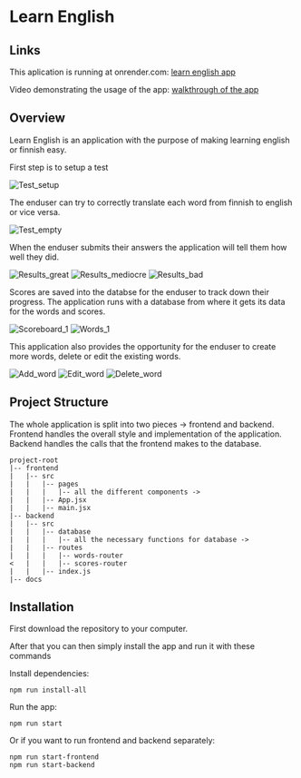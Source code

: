 # Learn English

## Links

This aplication is running at onrender.com:
[learn english app](https://learn-english-app-jbhf.onrender.com)

Video demonstrating the usage of the app:
[walkthrough of the app](https://youtu.be/sQA73MaRZA4?si=x5m8VFTdx30Yuvzf)

## Overview

Learn English is an application with the purpose of making learning english or finnish easy.

First step is to setup a test

![Test_setup](./images/test-setup.png)

The enduser can try to correctly translate each word from finnish to english or vice versa.

![Test_empty](./images/test-empty.png)

When the enduser submits their answers the application will tell them how well they did.

![Results_great](./images/results-great.png)
![Results_mediocre](./images/results-mediocre.png)
![Results_bad](./images/results-bad.png)

Scores are saved into the databse for the enduser to track down their progress.
The application runs with a database from where it gets its data for the words and scores.

![Scoreboard_1](./images/scoreboard-1.png)
![Words_1](./images/words-1.png)

This application also provides the opportunity for the enduser to create more words, delete or edit the existing words.

![Add_word](./images/add-new-word.png)
![Edit_word](./images/edit-word.png)
![Delete_word](./images/delete-word.png)

## Project Structure

The whole application is split into two pieces -> frontend and backend.
Frontend handles the overall style and implementation of the application.
Backend handles the calls that the frontend makes to the database.

```plaintext
project-root
|-- frontend
|   |-- src
|   |   |-- pages
|   |   |   |-- all the different components ->
|   |   |-- App.jsx
|   |   |-- main.jsx
|-- backend
|   |-- src
|   |   |-- database
|   |   |   |-- all the necessary functions for database ->
|   |   |-- routes
|   |   |   |-- words-router
<   |   |   |-- scores-router
|   |   |-- index.js
|-- docs
```

## Installation

First download the repository to your computer.

After that you can then simply install the app and run it with these commands

Install dependencies:

```plaintext
npm run install-all
```

Run the app:

```plaintext
npm run start
```

Or if you want to run frontend and backend separately:

```plaintext
npm run start-frontend
npm run start-backend
```
